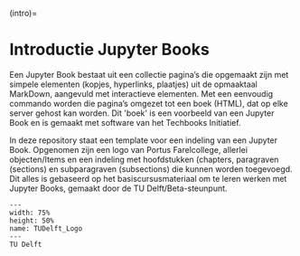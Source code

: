 (intro)=
# Introductie Jupyter Books

Een Jupyter Book bestaat uit een collectie pagina’s die opgemaakt zijn met simpele elementen (kopjes, hyperlinks, plaatjes) uit de opmaaktaal MarkDown, aangevuld met interactieve elementen. Met een eenvoudig commando worden die pagina’s omgezet tot een boek (HTML), dat op elke server gehost kan worden. Dit 'boek' is een voorbeeld van een Jupyter Book en is gemaakt met software van het Techbooks Initiatief.

In deze repository staat een template voor een indeling van een Jupyter Book. Opgenomen zijn een logo van Portus Farelcollege, allerlei objecten/Items en een indeling met hoofdstukken (chapters, paragraven (sections) en subparagraven (subsections) die kunnen worden toegevoegd. Dit alles is gebaseerd op het basiscursusmateriaal om te leren werken met Jupyter Books, gemaakt door de TU Delft/Beta-steunpunt.


``` {figure} /figures/TUDelft_Logo.JPG
---
width: 75%
height: 50%
name: TUDelft_Logo
---
TU Delft
``` 

